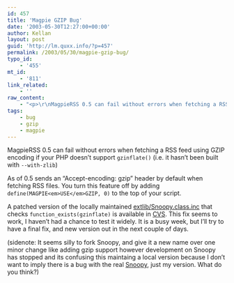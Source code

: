 ```yaml
---
id: 457
title: 'Magpie GZIP Bug'
date: '2003-05-30T12:27:00+00:00'
author: Kellan
layout: post
guid: 'http://lm.quxx.info/?p=457'
permalink: /2003/05/30/magpie-gzip-bug/
typo_id:
    - '455'
mt_id:
    - '811'
link_related:
    - ''
raw_content:
    - "<p>\r\nMagpieRSS 0.5 can fail without errors when fetching a RSS feed using GZIP encoding if your PHP doesn\\'t support <code>gzinflate()</code> (i.e. it hasn\\'t been built with <code>--with-zlib</code>)\r\n</p>\r\n<p>\r\nAs of 0.5 sends an \\\"Accept-encoding: gzip\\\" header by default when fetching RSS files.  You turn this feature off by adding <code>define(MAGPIE_USE_GZIP, 0)</code> to the top of your script.\r\n</p>\r\n<p>\r\nA patched version of the locally maintained <a href=\\\"http://cvs.sourceforge.net/cgi-bin/viewcvs.cgi/magpierss/magpierss/extlib/Snoopy.class.inc\\\">extlib/Snoopy.class.inc</a> \r\nthat checks <code>function_exists(gzinflate)</code> is available in <a href=\\\"http://cvs.sourceforge.net/cgi-bin/viewcvs.cgi/magpierss/magpierss/extlib/Snoopy.class.inc\\\">CVS</a>.\r\nThis fix seems to work, I haven\\'t had a chance to test it widely.  It is a busy week, but I\\'ll try to have a final fix, and new version out in the next couple of days.\r\n<p>\r\n(sidenote:  It seems silly to fork Snoopy, and give it a new name over one minor change like adding gzip support however development on Snoopy has stopped and its confusing this maintaing a local version because I don\\'t want to imply there is a bug with the real <a href=\\\"http://snoopy.sf.net\\\">Snoopy</a>, just my version.  What do you think?)\r\n</p>"
tags:
    - bug
    - gzip
    - magpie
---
```


MagpieRSS 0.5 can fail without errors when fetching a RSS feed using GZIP encoding if your PHP doesn’t support `gzinflate()` (i.e. it hasn’t been built with `--with-zlib`)

As of 0.5 sends an “Accept-encoding: gzip” header by default when fetching RSS files. You turn this feature off by adding `define(MAGPIE<em>USE</em>GZIP, 0)` to the top of your script.

A patched version of the locally maintained [extlib/Snoopy.class.inc](http://cvs.sourceforge.net/cgi-bin/viewcvs.cgi/magpierss/magpierss/extlib/Snoopy.class.inc) that checks `function_exists(gzinflate)` is available in [CVS](http://cvs.sourceforge.net/cgi-bin/viewcvs.cgi/magpierss/magpierss/extlib/Snoopy.class.inc). This fix seems to work, I haven’t had a chance to test it widely. It is a busy week, but I’ll try to have a final fix, and new version out in the next couple of days.

(sidenote: It seems silly to fork Snoopy, and give it a new name over one minor change like adding gzip support however development on Snoopy has stopped and its confusing this maintaing a local version because I don’t want to imply there is a bug with the real [Snoopy](http://snoopy.sf.net), just my version. What do you think?)